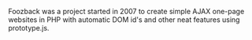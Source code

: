 Foozback was a project started in 2007 to create simple AJAX one-page websites in PHP with automatic DOM id's and other neat features using prototype.js.

